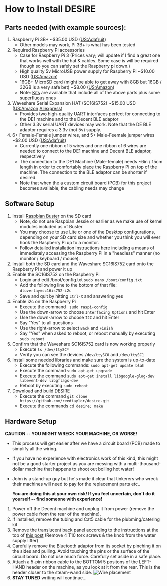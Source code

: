 # How to Install DESIRE

## Parts needed (with example sources):

1. Raspberry Pi 3B+ ~$35.00 USD ([US:Adafruit](https://www.adafruit.com/product/3775))
   * Other models may work, Pi 3B+ is what has been tested
2. Required Raspberry Pi accessories
   * Case for Raspberry Pi 3 (Prices vary; will update if I find a great one that works well with the hat & cables.  Some case is will be required though so you can safely set the Raspberry pi down.)
   * High quality 5v MicroUSB power supply for Raspberry Pi ~$10.00 USD ([US:Amazon](https://www.amazon.com/CanaKit-Raspberry-Supply-Adapter-Listed/dp/B00MARDJZ4))
   * 16GB+ MicroSD card (might be able to get away with 8GB but 16GB / 32GB is a very safe bet) ~$8.00 ([US:Amazon](https://www.amazon.com/Samsung-MicroSDHC-Adapter-MB-ME32GA-AM/dp/B06XWN9Q99))
   * Note: [Kits](https://www.amazon.com/CanaKit-Raspberry-Starter-Premium-Black/dp/B07BCC8PK7) are available that include all of the above parts plus some superfluous ones
3. Waveshare Serial Expansion HAT (SC16IS752) ~$15.00 USD ([US:Amazon](https://www.amazon.com/gp/product/B07KGGHBPW) [Aliexpress](https://www.aliexpress.com/i/32967417322.html))
   * Provides two high-quality UART interfaces perfect for connecting to the DE1 machine and to the Decent BLE adaptor
   * Other 3.3v serial UART devices may work.  Note that the DE BLE adaptor requires a 3.3v (not 5v) supply. 
4. 6+ Female-Female jumper wires, and 5+ Male-Feemale jumper wires ~$2.00 USD ([US:Adafruit](https://www.adafruit.com/product/1950))
   * Currently one ribbon of 5 wires and one ribbon of 6 wires are needed to connect to the DE1 machine and Decent BLE adaptor, respectively
   *  The connection to the DE1 Machine (Male-female) needs ~6in / 15cm length in order to comfortably place the Raspberry Pi on top of the machine.  The connection to the BLE adaptor can be shorter if desired.
   * Note that when the a custom circuit board (PCB) for this project becomes available, the cabling needs may change
 
 ## Software Setup
 
1. Install [Raspbian Buster](https://www.raspberrypi.org/downloads/raspbian/) on the SD card
   * Note, do not use Raspbian Jessie or earlier as we make use of kernel modules included as of Buster
   * You may choose to use Lite or one of the Desktop configurations, depending on your SD card size and whether you think you will ever hook the Raspberry Pi up to a monitor.
   * Follow detailed installation instructions [here](https://desertbot.io/blog/headless-raspberry-pi-3-bplus-ssh-wifi-setup) including a means of immediately accessing the Raspberry Pi in a "headless" manner (no monitor / keyboard / mouse).  
2. Install both the SD card and the Waveshare SC16IS752 card onto the Raspberry Pi and power it up
3. Enable the SC16IS752 on the Raspberry Pi
   * Login and edit /boot/config.txt
 `sudo nano /boot/config.txt`
   * Add the following line to the bottom of that file:
 `dtoverlay=sc16is752-i2c`
   * Save and quit by hitting `ctrl-X` and answering yes
4. Enable i2c on the Raspberry Pi
   * Execute the command ` sudo raspi-config`
   * Use the down-arrow to choose `Interfacing Options` and hit Enter
   * Use the down-arrow to choose `I2C` and hit Enter
   * Say "Yes" to all questions
   * Use the right-arrow to select `Back` and `Finish`
   * Say "Yes" when asked to reboot, or reboot manually by executing `sudo reboot`
5. Confirm that the Waveshare SC16IS752 card is now working properly
   * Execute `ls /dev/ttySC*`
   * Verify you can see the devices `/dev/ttySC0` and `/dev/ttySC1`
6. Install some needed libraries and make sure the system is up-to-date
   * Execute the following commands: 
 `sudo apt-get update
 blah`
   * Execute the command `sudo apt-get upgrade`
   * Execute the command `sudo apt-get install libgoogle-glog-dev libevent-dev libgflags-dev`
   * Reboot by executing `sudo reboot`
7. Download and build DESIRE
   * Execute the command `git clone https://github.com/reedtaylor/desire.git`
   * Execute the commands `cd desire; make`

## Hardware Setup
__CAUTION -- YOU MIGHT WRECK YOUR MACHINE, OR WORSE!__

* This process will get easier after we have a circuit board (PCB) made to simplify all the wiring.  
* If you have no experience with electronics work of this kind, this might not be a good starter project as you are messing with a multi-thousand-dollar machine that happens to shoot out boiling hot water!   
* John is a stand-up guy but he's made it clear that tinkerers who wreck their machines will need to pay for the replacement parts etc..  
  
  __You are doing this at your own risk!  If you feel uncertain, don't do it yourself -- find someone with experience!__

1. Power off the Decent machine and unplug it from power (remove the power cable from the rear of the machine).
2. If installed, remove the tubing and Cat5 cable for the plubming/catering kit
3. Remove the translucent back panel according to the instructions at the top of [this post](https://3.basecamp.com/3671212/buckets/7351439/documents/1798545355)  (Remove 4 T10 torx screws & the knob from the water supply lifter)
4. Carefully remove the Bluetooth adaptor from its socket by pinching it on the sides and pulling.  Avoid touching the pins or the surface of the circuit board.  Do not use much force.  Carefully set aside in a safe place.
5. Attach a 5-pin ribbon cable to the BOTTOM 5 positons of the LEFT-HAND header on the machine, as you look at it from the rear.  This is the header closer to the steam-wand side.
![Wire placement](https://user-images.githubusercontent.com/8826853/63828449-7a5e6600-c934-11e9-8ddf-dcdbb7588da0.png)
6. __STAY TUNED__ writing will continue...

